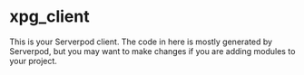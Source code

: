 # xpg_client

This is your Serverpod client. The code in here is mostly generated by
Serverpod, but you may want to make changes if you are adding modules to your
project.

